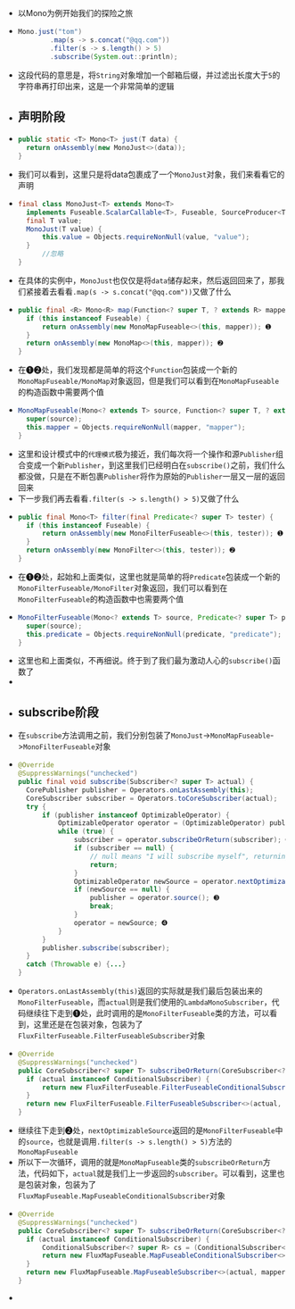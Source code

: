 - 以Mono为例开始我们的探险之旅
- ```java
  Mono.just("tom")
          .map(s -> s.concat("@qq.com"))
          .filter(s -> s.length() > 5)
          .subscribe(System.out::println);
  ```
- 这段代码的意思是，将`String`对象增加一个邮箱后缀，并过滤出长度大于`5`的字符串再打印出来，这是一个非常简单的逻辑
- ## 声明阶段
- ```java
  public static <T> Mono<T> just(T data) {
  	return onAssembly(new MonoJust<>(data));
  }
  ```
- 我们可以看到，这里只是将data包裹成了一个`MonoJust`对象，我们来看看它的声明
- ```java
  final class MonoJust<T> extends Mono<T> 
  	implements Fuseable.ScalarCallable<T>, Fuseable, SourceProducer<T>  {
  	final T value;
  	MonoJust(T value) {
  		this.value = Objects.requireNonNull(value, "value");
  	}
    	//忽略
  }
  ```
- 在具体的实例中，`MonoJust`也仅仅是将`data`储存起来，然后返回回来了，那我们紧接着去看看`.map(s -> s.concat("@qq.com"))`又做了什么
- ```java
  public final <R> Mono<R> map(Function<? super T, ? extends R> mapper) {
  	if (this instanceof Fuseable) {
  		return onAssembly(new MonoMapFuseable<>(this, mapper)); ➊
  	}
  	return onAssembly(new MonoMap<>(this, mapper)); ➋
  }
  ```
- 在➊➋处，我们发现都是简单的将这个`Function`包装成一个新的`MonoMapFuseable/MonoMap`对象返回，但是我们可以看到在`MonoMapFuseable`的构造函数中需要两个值
- ```java
  MonoMapFuseable(Mono<? extends T> source, Function<? super T, ? extends R> mapper) {
  	super(source);
  	this.mapper = Objects.requireNonNull(mapper, "mapper");
  }
  ```
- 这里和设计模式中的`代理模式`极为接近，我们每次将一个操作和源`Publisher`组合变成一个新`Publisher`，到这里我们已经明白在`subscribe()`之前，我们什么都没做，只是在不断包裹`Publisher`将作为原始的`Publisher`一层又一层的返回回来
- 下一步我们再去看看`.filter(s -> s.length() > 5)`又做了什么
- ```java
  public final Mono<T> filter(final Predicate<? super T> tester) {
  	if (this instanceof Fuseable) {
  		return onAssembly(new MonoFilterFuseable<>(this, tester)); ➊
  	}
  	return onAssembly(new MonoFilter<>(this, tester)); ➋
  }
  ```
- 在➊➋处，起始和上面类似，这里也就是简单的将`Predicate`包装成一个新的`MonoFilterFuseable/MonoFilter`对象返回，我们可以看到在`MonoFilterFuseable`的构造函数中也需要两个值
- ```java
  MonoFilterFuseable(Mono<? extends T> source, Predicate<? super T> predicate) {
  	super(source);
  	this.predicate = Objects.requireNonNull(predicate, "predicate");
  }
  ```
- 这里也和上面类似，不再细说。终于到了我们最为激动人心的`subscribe()`函数了
-
- ## subscribe阶段
- 在`subscribe`方法调用之前，我们分别包装了`MonoJust`->`MonoMapFuseable`->`MonoFilterFuseable`对象
- ```java
  @Override
  @SuppressWarnings("unchecked")
  public final void subscribe(Subscriber<? super T> actual) {
  	CorePublisher publisher = Operators.onLastAssembly(this);
  	CoreSubscriber subscriber = Operators.toCoreSubscriber(actual);
  	try {
  		if (publisher instanceof OptimizableOperator) {
  			OptimizableOperator operator = (OptimizableOperator) publisher;
  			while (true) {
  				subscriber = operator.subscribeOrReturn(subscriber); ➊
  				if (subscriber == null) {
  					// null means "I will subscribe myself", returning...
  					return;
  				}
  				OptimizableOperator newSource = operator.nextOptimizableSource(); ➋
  				if (newSource == null) {
  					publisher = operator.source(); ➌
  					break;
  				}
  				operator = newSource; ➍
  			}
  		}
  		publisher.subscribe(subscriber);
  	}
  	catch (Throwable e) {...}
  }
  ```
- `Operators.onLastAssembly(this)`返回的实际就是我们最后包装出来的`MonoFilterFuseable`，而`actual`则是我们使用的`LambdaMonoSubscriber`，代码继续往下走到➊处，此时调用的是`MonoFilterFuseable`类的方法，可以看到，这里还是在包装对象，包装为了`FluxFilterFuseable.FilterFuseableSubscriber`对象
- ```java
  @Override
  @SuppressWarnings("unchecked")
  public CoreSubscriber<? super T> subscribeOrReturn(CoreSubscriber<? super T> actual) {
  	if (actual instanceof ConditionalSubscriber) {
  		return new FluxFilterFuseable.FilterFuseableConditionalSubscriber<>((ConditionalSubscriber<? super T>) actual, predicate);
  	}
  	return new FluxFilterFuseable.FilterFuseableSubscriber<>(actual, predicate);
  }
  ```
- 继续往下走到➋处，`nextOptimizableSource`返回的是`MonoFilterFuseable`中的`source`，也就是调用`.filter(s -> s.length() > 5)`方法的`MonoMapFuseable`
- 所以下一次循环，调用的就是`MonoMapFuseable`类的`subscribeOrReturn`方法，代码如下，`actual`就是我们上一步返回的`subscriber`。可以看到，这里也是包装对象，包装为了`FluxMapFuseable.MapFuseableConditionalSubscriber`对象
- ```java
  @Override
  @SuppressWarnings("unchecked")
  public CoreSubscriber<? super T> subscribeOrReturn(CoreSubscriber<? super R> actual) {
  	if (actual instanceof ConditionalSubscriber) {
  		ConditionalSubscriber<? super R> cs = (ConditionalSubscriber<? super R>) actual;
  		return new FluxMapFuseable.MapFuseableConditionalSubscriber<>(cs, mapper);
  	}
  	return new FluxMapFuseable.MapFuseableSubscriber<>(actual, mapper);
  }
  ```
-